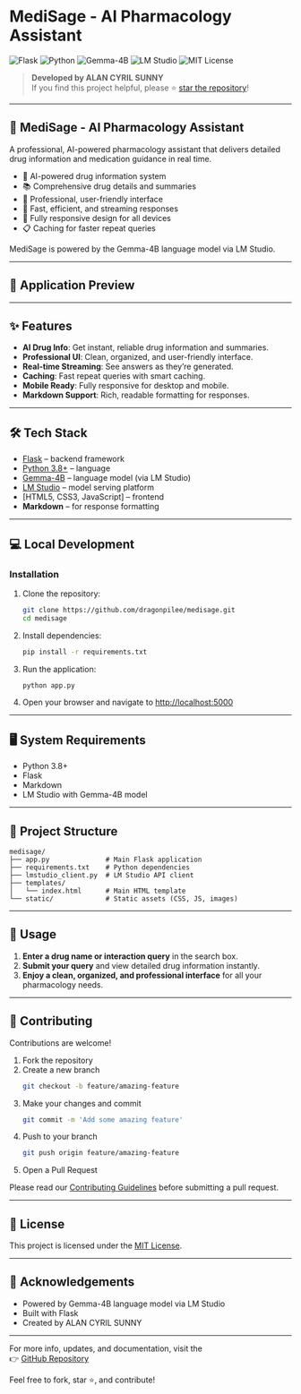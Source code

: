 # MediSage - AI Pharmacology Assistant

![Flask](https://img.shields.io/badge/Framework-Flask-blue)
![Python](https://img.shields.io/badge/Language-Python%203.8+-blue)
![Gemma-4B](https://img.shields.io/badge/Model-Gemma--4B-purple)
![LM Studio](https://img.shields.io/badge/Serving-LM%20Studio-orange)
![MIT License](https://img.shields.io/badge/License-MIT-blue)

> **Developed by ALAN CYRIL SUNNY**  
> If you find this project helpful, please ⭐ [star the repository](https://github.com/dragonpilee/medisage)!

---

## 💊 MediSage - AI Pharmacology Assistant

A professional, AI-powered pharmacology assistant that delivers detailed drug information and medication guidance in real time.

- 🧠 AI-powered drug information system  
- 📚 Comprehensive drug details and summaries  
- 💊 Professional, user-friendly interface  
- 🚀 Fast, efficient, and streaming responses  
- 📱 Fully responsive design for all devices  
- 📋 Caching for faster repeat queries  

MediSage is powered by the Gemma-4B language model via LM Studio.

---

## 📸 Application Preview

<!-- Add a screenshot here if available -->
<!-- ![MediSage Chat Interface](screenshot.png) -->

---

## ✨ Features

- **AI Drug Info**: Get instant, reliable drug information and summaries.
- **Professional UI**: Clean, organized, and user-friendly interface.
- **Real-time Streaming**: See answers as they’re generated.
- **Caching**: Fast repeat queries with smart caching.
- **Mobile Ready**: Fully responsive for desktop and mobile.
- **Markdown Support**: Rich, readable formatting for responses.

---

## 🛠️ Tech Stack

- [Flask](https://flask.palletsprojects.com/) – backend framework
- [Python 3.8+](https://www.python.org/downloads/) – language
- [Gemma-4B](https://lmstudio.ai/) – language model (via LM Studio)
- [LM Studio](https://lmstudio.ai/) – model serving platform
- [HTML5, CSS3, JavaScript] – frontend
- **Markdown** – for response formatting

---

## 💻 Local Development

### Installation

1. Clone the repository:
   ```bash
   git clone https://github.com/dragonpilee/medisage.git
   cd medisage
   ```

2. Install dependencies:
   ```bash
   pip install -r requirements.txt
   ```

3. Run the application:
   ```bash
   python app.py
   ```

4. Open your browser and navigate to [http://localhost:5000](http://localhost:5000)

---

## 🖥️ System Requirements

- Python 3.8+
- Flask
- Markdown
- LM Studio with Gemma-4B model

---

## 📁 Project Structure

```
medisage/
├── app.py              # Main Flask application
├── requirements.txt    # Python dependencies
├── lmstudio_client.py  # LM Studio API client
├── templates/
│   └── index.html      # Main HTML template
└── static/             # Static assets (CSS, JS, images)
```

---

## 📝 Usage

1. **Enter a drug name or interaction query** in the search box.
2. **Submit your query** and view detailed drug information instantly.
3. **Enjoy a clean, organized, and professional interface** for all your pharmacology needs.

---

## 🤝 Contributing

Contributions are welcome!  
1. Fork the repository  
2. Create a new branch  
   ```bash
   git checkout -b feature/amazing-feature
   ```
3. Make your changes and commit  
   ```bash
   git commit -m 'Add some amazing feature'
   ```
4. Push to your branch  
   ```bash
   git push origin feature/amazing-feature
   ```
5. Open a Pull Request

Please read our [Contributing Guidelines](CONTRIBUTING.md) before submitting a pull request.

---

## 📄 License

This project is licensed under the [MIT License](LICENSE).

---

## 🙏 Acknowledgements

- Powered by Gemma-4B language model via LM Studio
- Built with Flask
- Created by ALAN CYRIL SUNNY

---

For more info, updates, and documentation, visit the  
👉 [GitHub Repository](https://github.com/dragonpilee/medisage)

Feel free to fork, star ⭐, and contribute!
